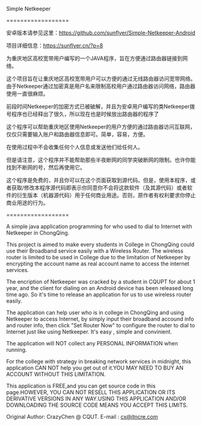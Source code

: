 Simple Netkeeper


==================

安卓版本请参见这里：https://github.com/sunflyer/Simple-Netkeeper-Android

项目详细信息：https://sunflyer.cn/?p=8

为重庆地区高校宽带用户编写的一个JAVA程序，旨在方便通过路由器链接到网络。

这个项目旨在让重庆地区高校宽带用户可以方便的通过无线路由器访问宽带网络。由于Netkeeper通过加密真是用户名来限制高校用户通过路由器访问网络，路由器使用一直很麻烦。

前段时间Netkeeper的加密方式已被破解，并且为安卓用户编写的类Netkeeper拨号程序也已经释出了很久，所以现在也是时候放出路由器的程序了

这个程序可以帮助重庆地区使用Netkeeper的用户方便的通过路由器访问互联网，仅仅只需要输入账户和路由器信息即可。简单，容易，方便。

在使用过程中不会收集任何个人信息或发送他们给任何人。

但是请注意，这个程序并不能帮助那些半夜断网的同学突破断网的限制。也许你能找到不断网的号，然后再使用它。

这个程序是免费的，并且你可以在这个页面获取到源代码。但是，使用本程序，或者获取/修改本程序源代码即表示你同意你不会将这款软件（及其源代码）或者软件的衍生版本（机器源代码）用于任何商业用途。否则，原作者有权利要求你停止商业用途的行为。

==================

A simple java application programming for who used to dial to Internet with Netkeeper in ChongQing.

This project is aimed to make every students in College in ChongQing could use their Broadband service easily with a Wireless Router. The wireless router is limited to be used in College due to the limitation of Netkeeper by encrypting the account name as real account name to access the internet services.

The encription of Netkeeper was cracked by a student in CQUPT for about 1 year, and the client for dialing on an Android device has been released long time ago. So it's time to release an application for us to use wireless router easily.

The application can help user who is in college in ChongQing and using Netkeeper to access Internet, by simply input their broadband accound info and router info, then click "Set Router Now" to configure the router to dial to Internet just like using Netkeeper. It's easy , simple and convinient.

The application will NOT collect any PERSONAL INFORMATION when running.

For the college with strategy in breaking network services in midnight, this application CAN NOT help you get out of it.YOU MAY NEED TO BUY AN ACCOUNT WITHOUT THIS LIMITATION.

This application is FREE,and you can get source code in this page.HOWEVER, YOU CAN NOT RESELL THIS APPLICATION OR ITS DERIVATIVE VERSIONS IN ANY WAY.USING THIS APPLICATION AND/OR DOWNLOADING THE SOURCE CODE MEANS YOU ACCEPT THIS LIMITS.

Original Author: CrazyChen @ CQUT.
E-mail : cx@itncre.com
